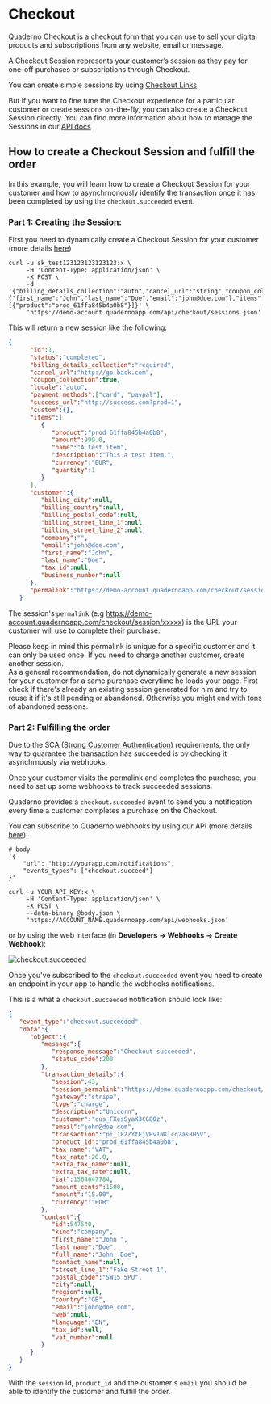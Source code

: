 # Checkout

Quaderno Checkout is a checkout form that you can use to sell your digital products and subscriptions from any website, email or message.

A Checkout Session represents your customer’s session as they pay for one-off purchases or subscriptions through Checkout.

You can create simple sessions by using [Checkout Links](https://support.quaderno.io/create-checkout-link/).

But if you want to fine tune the Checkout experience for a particular customer or create sessions on-the-fly, you can also create a Checkout Session directly. You can find more information about how to manage the Sessions in our [API docs](https://developers.quaderno.io/api/#checkout-sessions)

## How to create a Checkout Session and fulfill the order

In this example, you will learn how to create a Checkout Session for your customer and how to asynchrnonously identify the transaction once it has been completed by using the `checkout.succeeded` event.

### Part 1: Creating the Session:

First you need to dynamically create a Checkout Session for your customer (more details [here](https://developers.quaderno.io/api/#create-a-session))

```shell
curl -u sk_test123123123123123:x \
     -H 'Content-Type: application/json' \
     -X POST \
     -d '{"billing_details_collection":"auto","cancel_url":"string","coupon_collection":true,"customer":{"first_name":"John","last_name":"Doe","email":"john@doe.com"},"items":[{"product":"prod_61ffa845b4a0b8"}]}' \
     'https://demo-account.quadernoapp.com/api/checkout/sessions.json'
```

This will return a new session like the following:

```json
{
      "id":1,
      "status":"completed",
      "billing_details_collection":"required",
      "cancel_url":"http://go.back.com",
      "coupon_collection":true,
      "locale":"auto",
      "payment_methods":["card", "paypal"],
      "success_url":"http://success.com?prod=1",
      "custom":{},
      "items":[
         {
            "product":"prod_61ffa845b4a0b8",
            "amount":999.0,
            "name":"A test item",
            "description":"This a test item.",
            "currency":"EUR",
            "quantity":1
         }
      ],
      "customer":{
         "billing_city":null,
         "billing_country":null,
         "billing_postal_code":null,
         "billing_street_line_1":null,
         "billing_street_line_2":null,
         "company":"",
         "email":"john@doe.com",
         "first_name":"John",
         "last_name":"Doe",
         "tax_id":null,
         "business_number":null
      },
      "permalink":"https://demo-account.quadernoapp.com/checkout/session/8ccf3fdc42b85800188b113b81d3e4212ef094b3"
   }
```

The session's `permalink` (e.g https://demo-account.quadernoapp.com/checkout/session/xxxxx) is the URL your customer will use to complete their purchase.

<aside class="warning">
Please keep in mind this permalink is unique for a specific customer and it can only be used once. If you need to charge another customer, create another session.
</aside>

<aside class="notice">
As a general recommendation, do not dynamically generate a new session for your customer for a same purchase everytime he loads your page. First check if there's already an existing session generated for him and try to reuse it if it's still pending or abandoned. Otherwise you might end with tons of abandoned sessions.
</aside>

### Part 2: Fulfilling the order

Due to the SCA ([Strong Customer Authentication](https://en.wikipedia.org/wiki/Strong_customer_authentication)) requirements, the only way to guarantee the transaction has succeeded is by checking it asynchrnously via webhooks.

Once your customer visits the permalink and completes the purchase, you need to set up some webhooks to track succeeded sessions.

Quaderno provides a `checkout.succeeded` event to send you a notification every time a customer completes a purchase on the Checkout.

You can subscribe to Quaderno webhooks by using our API (more details [here](https://developers.quaderno.io/api/#create-a-webhook)):

```shell
# body
'{
    "url": "http://yourapp.com/notifications",
    "events_types": ["checkout.succeed"]
}'

curl -u YOUR_API_KEY:x \
     -H 'Content-Type: application/json' \
     -X POST \
     --data-binary @body.json \
     'https://ACCOUNT_NAME.quadernoapp.com/api/webhooks.json'
```

or by using the web interface (in **Developers -> Webhooks -> Create Webhook**):

![checkout.succeeded](https://i.imgur.com/iKV1NbY.png)

Once you've subscribed to the `checkout.succeeded` event you need to create an endpoint in your app to handle the webhooks notifications.

This is a what a `checkout.succeeded` notification should look like:



```json
{
   "event_type":"checkout.succeeded",
   "data":{
      "object":{
         "message":{
            "response_message":"Checkout succeeded",
            "status_code":200
         },
         "transaction_details":{
            "session":43,
            "session_permalink":"https://demo.quadernoapp.com/checkout/session/8ccf3fdc42b85800188b113b81d3e4212ef094b3",
            "gateway":"stripe",
            "type":"charge",
            "description":"Unicorn",
            "customer":"cus_FXesSyaK3CG8Oz",
            "email":"john@doe.com",
            "transaction":"pi_1F2ZYtEjVHvINKlcq2as8H5V",
            "product_id":"prod_61ffa845b4a0b8",
            "tax_name":"VAT",
            "tax_rate":20.0,
            "extra_tax_name":null,
            "extra_tax_rate":null,
            "iat":1564647784,
            "amount_cents":1500,
            "amount":"15.00",
            "currency":"EUR"
         },
         "contact":{
            "id":547540,
            "kind":"company",
            "first_name":"John ",
            "last_name":"Doe",
            "full_name":"John  Doe",
            "contact_name":null,
            "street_line_1":"Fake Street 1",
            "postal_code":"SW15 5PU",
            "city":null,
            "region":null,
            "country":"GB",
            "email":"john@doe.com",
            "web":null,
            "language":"EN",
            "tax_id":null,
            "vat_number":null
         }
      }
   }
}

```

With the `session` id, `product_id` and the customer's `email` you should be able to identify the customer and fulfill the order.
